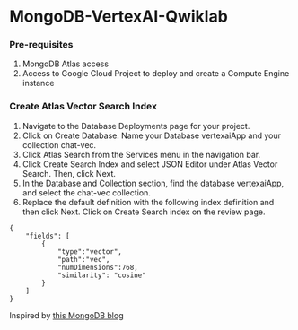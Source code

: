 # MongoDB-VertexAI-Qwiklab

### Pre-requisites
1. MongoDB Atlas access
2. Access to Google Cloud Project to deploy and create a Compute Engine instance

### Create Atlas Vector Search Index
1. Navigate to the Database Deployments page for your project.
2. Click on Create Database. Name your Database vertexaiApp and your collection chat-vec.
3. Click Atlas Search from the Services menu in the navigation bar.
4. Click Create Search Index and select JSON Editor under Atlas Vector Search. Then, click Next.
5. In the Database and Collection section, find the database vertexaiApp, and select the chat-vec collection.
6. Replace the default definition with the following index definition and then click Next. Click on Create Search index on the review page.
```
{
    "fields": [
        {
            "type":"vector",
            "path":"vec",
            "numDimensions":768,
            "similarity": "cosine"
        }
    ]
}
```

Inspired by [this MongoDB blog](https://www.mongodb.com/developer/products/atlas/build-smart-applications-atlas-vector-search-google-vertex-ai/)
